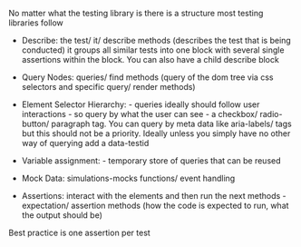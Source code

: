 No matter what the testing library is there is a structure most testing libraries follow

- Describe: the test/ it/ describe methods (describes the test that is being conducted) it groups all similar tests into one block with several single assertions within the block. You can also have a child describe block

- Query Nodes: queries/ find methods (query of the dom tree via css selectors and specific query/ render methods)

- Element Selector Hierarchy: - queries ideally should follow user interactions - so query by what the user can see - a checkbox/ radio-button/ paragraph tag. You can query by meta data like aria-labels/ tags but this should not be a priority. Ideally unless you simply have no other way of querying add a data-testid

- Variable assignment: - temporary store of queries that can be reused

- Mock Data: simulations-mocks functions/ event handling

- Assertions: interact with the elements and then run the next methods - expectation/ assertion methods (how the code is expected to run, what the output should be)

Best practice is one assertion per test
